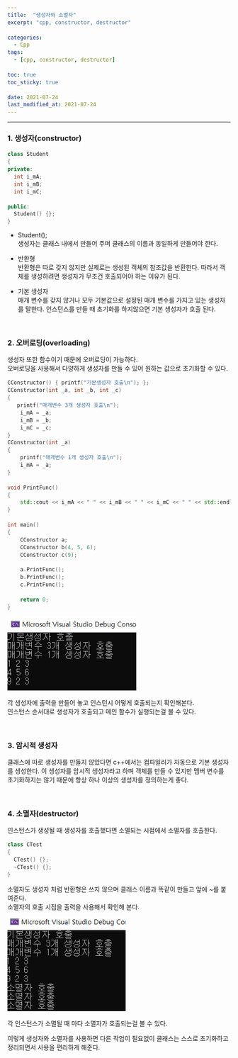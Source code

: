 ```yaml
---
title:  "생성자와 소멸자"
excerpt: "cpp, constructor, destructor"

categories:
  - Cpp
tags:
  - [cpp, constructor, destructor]

toc: true
toc_sticky: true
 
date: 2021-07-24
last_modified_at: 2021-07-24
---  
```


***

### 1. 생성자(constructor)
```cpp
class Student
{
private:
  int i_mA;
  int i_mB;
  int i_mC;

public:
  Student() {};
}
```
* Student();  
생성자는 클래스 내에서 만들어 주며 클래스의 이름과 동일하게 만들어야 한다.  

* 반환형   
반환형은 따로 갖지 않지만 실제로는 생성된 객체의 참조값을 반환한다. 따라서 객체를 생성하려면 생성자가 무조건 호출되어야 하는 이유가 된다.

* 기본 생성자  
매개 변수를 갖지 않거나 모두 기본값으로 설정된 매개 변수를 가지고 있는 생성자를 말한다. 인스턴스를 만들 때 초기화를 하지않으면 기본 생성자가 호출 된다. 

<br/>

### 2. 오버로딩(overloading)
생성자 또한 함수이기 때문에 오버로딩이 가능하다.  
오버로딩을 사용해서 다양하게 생성자를 만들 수 있어 원하는 값으로 초기화할 수 있다.

```cpp
CConstructor() { printf("기본생성자 호출\n"); };
CConstructor(int _a, int _b, int _c)
{
   printf("매개변수 3개 생성자 호출\n");
    i_mA = _a;
    i_mB = _b;
    i_mC = _c;
}
CConstructor(int _a)
{
    printf("매개변수 1개 생성자 호출\n");
    i_mA = _a;
}

void PrintFunc()
{
    std::cout << i_mA << " " << i_mB << " " << i_mC << " " << std::endl;
}

int main()
{
    CConstructor a;
    CConstructor b(4, 5, 6);
    CConstructor c(9);

    a.PrintFunc();
    b.PrintFunc();
    c.PrintFunc();

	return 0;
}
```

![instance](/assets/images/20210724_Posting/1.png)  


각 생성자에 출력을 만들어 놓고 인스턴시 어떻게 호출되는지 확인해본다.  
인스턴스 순서대로 생성자가 호출되고 메인 함수가 실행되는걸 볼 수 있다. 

<br/>

### 3. 암시적 생성자
클래스에 따로 생성자를 만들지 않았다면 c++에서는 컴파일러가 자동으로 기본 생성자를 생성한다. 이 생성자를 암시적 생성자라고 하며 객체를 만들 수 있지만 멤버 변수를 초기화하지는 않기 때문에 항상 하나 이상의 생성자를 정의하는게 좋다.  


<br/>

### 4. 소멸자(destructor)
인스턴스가 생성될 때 생성자를 호출했다면 소멸되는 시점에서 소멸자를 호출한다. 

```cpp
class CTest
{
  CTest() {};
  ~CTest() {};
}
```

소멸자도 생성자 처럼 반환형은 쓰지 않으며 클래스 이름과 똑같이 만들고 앞에 ~를 붙여준다.  
소멸자의 호출 시점을 출력을 사용해서 확인해 본다.

![instance](/assets/images/20210724_Posting/2.png)  

각 인스턴스가 소멸될 때 마다 소멸자가 호출되는걸 볼 수 있다.

이렇게 생성자와 소멸자를 사용하면 다른 작업이 필요없이 클래스는 스스로 초기화하고 정리되면서 사용을 편리하게 해준다.